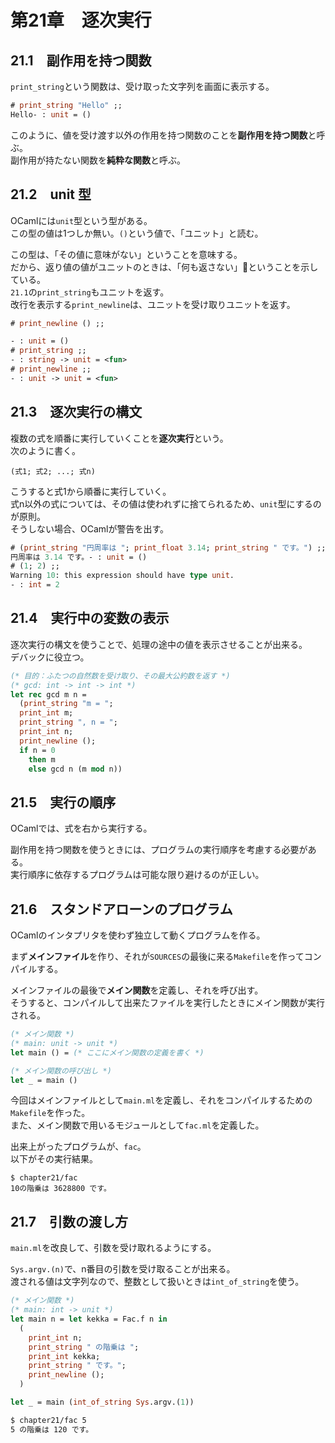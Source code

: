# 第21章　逐次実行

## 21.1　副作用を持つ関数

`print_string`という関数は、受け取った文字列を画面に表示する。

```ocaml
# print_string "Hello" ;;
Hello- : unit = ()
```

このように、値を受け渡す以外の作用を持つ関数のことを**副作用を持つ関数**と呼ぶ。  
副作用が持たない関数を**純粋な関数**と呼ぶ。

## 21.2　unit 型

OCamlには`unit`型という型がある。  
この型の値は1つしか無い。`()`という値で、「ユニット」と読む。

この型は、「その値に意味がない」ということを意味する。  
だから、返り値の値がユニットのときは、「何も返さない」ということを示している。  
`21.1`の`print_string`もユニットを返す。  
改行を表示する`print_newline`は、ユニットを受け取りユニットを返す。

```ocaml
# print_newline () ;;

- : unit = ()
# print_string ;;
- : string -> unit = <fun>
# print_newline ;;
- : unit -> unit = <fun>
```

## 21.3　逐次実行の構文

複数の式を順番に実行していくことを**逐次実行**という。  
次のように書く。

```
(式1; 式2; ...; 式n)
```

こうすると式1から順番に実行していく。  
式n以外の式については、その値は使われずに捨てられるため、`unit`型にするのが原則。  
そうしない場合、OCamlが警告を出す。

```ocaml
# (print_string "円周率は "; print_float 3.14; print_string " です。") ;;
円周率は 3.14 です。- : unit = ()
# (1; 2) ;;
Warning 10: this expression should have type unit.
- : int = 2
```

## 21.4　実行中の変数の表示

逐次実行の構文を使うことで、処理の途中の値を表示させることが出来る。  
デバックに役立つ。

```ocaml
(* 目的：ふたつの自然数を受け取り、その最大公約数を返す *)
(* gcd: int -> int -> int *)
let rec gcd m n =
  (print_string "m = ";
  print_int m;
  print_string ", n = ";
  print_int n;
  print_newline ();
  if n = 0
    then m
    else gcd n (m mod n))
```

## 21.5　実行の順序

OCamlでは、式を右から実行する。

副作用を持つ関数を使うときには、プログラムの実行順序を考慮する必要がある。  
実行順序に依存するプログラムは可能な限り避けるのが正しい。

## 21.6　スタンドアローンのプログラム

OCamlのインタプリタを使わず独立して動くプログラムを作る。

まず**メインファイル**を作り、それが`SOURCES`の最後に来る`Makefile`を作ってコンパイルする。

メインファイルの最後で**メイン関数**を定義し、それを呼び出す。  
そうすると、コンパイルして出来たファイルを実行したときにメイン関数が実行される。

```ocaml
(* メイン関数 *)
(* main: unit -> unit *)
let main () = (* ここにメイン関数の定義を書く *)

(* メイン関数の呼び出し *)
let _ = main ()
```

今回はメインファイルとして`main.ml`を定義し、それをコンパイルするための`Makefile`を作った。  
また、メイン関数で用いるモジュールとして`fac.ml`を定義した。  

出来上がったプログラムが、`fac`。  
以下がその実行結果。

```
$ chapter21/fac
10の階乗は 3628800 です。
```

## 21.7　引数の渡し方

`main.ml`を改良して、引数を受け取れるようにする。

`Sys.argv.(n)`で、n番目の引数を受け取ることが出来る。  
渡される値は文字列なので、整数として扱いときは`int_of_string`を使う。

```ocaml
(* メイン関数 *)
(* main: int -> unit *)
let main n = let kekka = Fac.f n in
  (
    print_int n;
    print_string " の階乗は ";
    print_int kekka;
    print_string " です。";
    print_newline ();
  )

let _ = main (int_of_string Sys.argv.(1))
```

```bash
$ chapter21/fac 5
5 の階乗は 120 です。
```
